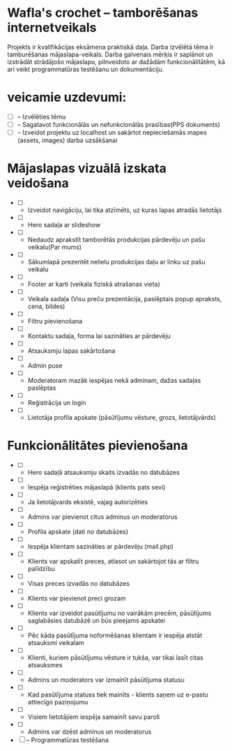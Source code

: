 # Wafla's crochet – tamborēšanas internetveikals
Projekts ir kvalifikācijas eksāmena praktiskā daļa. Darba izvēlētā tēma ir tamburēšanas mājaslapa-veikals. Darba galvenais mērķis ir saplānot un izstrādāt strādājošo mājaslapu, pilnveidoto ar dažādām funkcionālitātēm, kā ari veikt programmatūras testēšanu un dokumentāciju.

# veicamie uzdevumi:
- [ ] – Izvēlēties tēmu
- [ ] – Sagatavot funkcionālās un nefunkcionālās prasības(PPS dokuments)
- [ ] – Izveidot projektu uz localhost un sakārtot nepieciešamās mapes (assets, images) darba uzsākšanai
# Mājaslapas vizuālā izskata veidošana
- [ ] - Izveidot navigāciju, lai tika atzīmēts, uz kuras lapas atradās lietotājs
- [ ] - Hero sadaļa ar slideshow
- [ ] - Nedaudz aprakstīt tamborētās produkcijas pārdevēju un pašu veikalu(Par mums)
- [ ] - Sākumlapā prezentēt nelielu produkcijas daļu ar linku uz pašu veikalu
- [ ] - Footer ar karti (veikala fiziskā atrašanas vieta)
- [ ] - Veikala sadaļa (Visu preču prezentācija, paslēptais popup apraksts, cena, bildes)
- [ ] - Filtru pievienošana
- [ ] - Kontaktu sadaļa, forma lai sazināties ar pārdevēju
- [ ] - Atsauksmju lapas sakārtošana
- [ ] - Admin puse
- [ ] - Moderatoram mazāk iespējas nekā adminam, dažas sadaļas paslēptas
- [ ] - Reģistrācija un login
- [ ] - Lietotāja profila apskate (pāsūtījumu vēsture, grozs, lietotājvārds)
# Funkcionālitātes pievienošana
- [ ] - Hero sadaļā atsauksmju skaits izvadās no datubāzes
- [ ] - Iespēja reģistrēties mājaslapā (klients pats sevi)
- [ ] - Ja lietotājvards eksistē, vajag autorizēties
- [ ] - Admins var pievienot citus adminus un moderatorus
- [ ] - Profila apskate (dati no datubāzes)
- [ ] - Iespēja klientam sazināties ar pārdevēju (mail.php)
- [ ] - Klients var apskatīt preces, atlasot un sakārtojot tās ar filtru palīdzību
- [ ] - Visas preces izvadās no datubāzes
- [ ] - Klients var pievienot preci grozam
- [ ] - Klients var izveidot pasūtījumu no vairākām precēm, pāsūtījums saglabāsies datubāzē un būs pieejams apskatei
- [ ] - Pēc kāda pasūtījuma noformēšanas klientam ir iespēja atstāt atsauksmi veikalam
- [ ] - Klienti, kuriem pāsūtījumu vēsture ir tukša, var tikai lasīt citas atsauksmes
- [ ] - Admins un moderators var izmainīt pāsūtījuma statusu
- [ ] - Kad pasūtījuma statuss tiek mainīts - klients saņem uz e-pastu attiecīgo paziņojumu
- [ ] - Visiem lietotājiem iespēja samainīt savu paroli
- [ ] - Admins var dzēst adminus un moderatorus
- [ ] – Programmatūras testēšana
